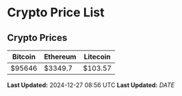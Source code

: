 # Crypto Price List

## Crypto Prices
| Bitcoin | Ethereum | Litecoin |
| ------- | -------- | -------- |
| $95646 | $3349.7 | $103.57 |
**Last Updated:** 2024-12-27 08:56 UTC
**Last Updated:** $DATE$

